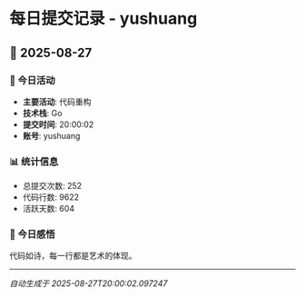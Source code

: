 # 每日提交记录 - yushuang

## 📅 2025-08-27

### 🎯 今日活动
- **主要活动**: 代码重构
- **技术栈**: Go
- **提交时间**: 20:00:02
- **账号**: yushuang

### 📊 统计信息
- 总提交次数: 252
- 代码行数: 9622
- 活跃天数: 604

### 💭 今日感悟
代码如诗，每一行都是艺术的体现。

---
*自动生成于 2025-08-27T20:00:02.097247*
